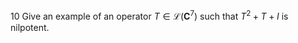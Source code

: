 10 Give an example of an operator $T \in \mathcal{L}\left(\mathbf{C}^{7}\right)$ such that $T^{2}+T+I$ is nilpotent.

